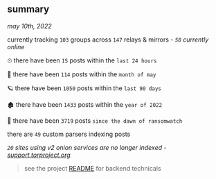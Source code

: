 
## summary
_may 10th, 2022_

currently tracking `103` groups across `147` relays & mirrors - _`58` currently online_

⏲ there have been `15` posts within the `last 24 hours`

🦈 there have been `114` posts within the `month of may`

🪐 there have been `1050` posts within the `last 90 days`

🏚 there have been `1433` posts within the `year of 2022`

🦕 there have been `3719` posts `since the dawn of ransomwatch`

there are `49` custom parsers indexing posts

_`20` sites using v2 onion services are no longer indexed - [support.torproject.org](https://support.torproject.org/onionservices/v2-deprecation/)_

> see the project [README](https://github.com/thetanz/ransomwatch#ransomwatch--) for backend technicals
